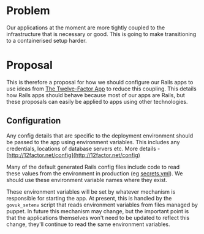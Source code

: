 # Problem

Our applications at the moment are more tightly coupled to the infrastructure that is necessary or good. This is going to make transitioning to a containerised setup harder.

# Proposal

This is therefore a proposal for how we should configure our Rails apps to use ideas from [The Twelve-Factor App](http://12factor.net/) to reduce this coupling. This details how Rails apps should behave because most of our apps are Rails, but these proposals can easily be applied to apps using other technologies.

## Configuration

Any config details that are specific to the deployment environment should be&nbsp;passed to the app using environment variables. This includes any credentials,&nbsp;locations of database servers etc. More details - [http://12factor.net/config](http://12factor.net/config)

Many of the default generated Rails config files include code to read these&nbsp;values from the environment in production (eg [secrets.yml](https://github.com/rails/rails/blob/4-2-stable/railties/lib/rails/generators/rails/app/templates/config/secrets.yml)).&nbsp;We should use these environment variable names where they exist.

These environment variables will be set by whatever mechanism is responsible for&nbsp;starting the app. At present, this is handled by the `govuk_setenv` script that&nbsp;reads environment variables from files managed by puppet. In future this&nbsp;mechanism may change, but the important point is that the applications&nbsp;themselves won't need to be updated to reflect this change, they'll continue to&nbsp;read the same environment variables.

&nbsp;

&nbsp;

&nbsp;

